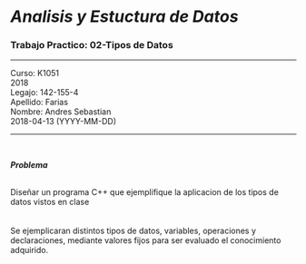 # ***Analisis y Estuctura de Datos***
###  Trabajo Practico: 02-Tipos de Datos	

---

Curso: K1051<br>
2018<br>
Legajo: 142-155-4<br>
Apellido: Farias<br>
Nombre: Andres Sebastian<br>
2018-04-13 (YYYY-MM-DD)<br>


---

<br>

_**Problema**_

<br>
Diseñar un programa C++ que ejemplifique la aplicacion de los tipos de datos vistos en clase<br>
<br>
<br>
Se ejemplicaran distintos tipos de datos, variables, operaciones y declaraciones, mediante valores fijos para ser evaluado el conocimiento adquirido. <br>

